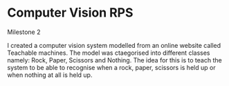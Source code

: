 # Computer Vision RPS

Milestone 2

I created a computer vision system modelled from an online website called Teachable machines. The model was ctaegorised into different classes namely: Rock, Paper, Scissors and Nothing. The idea for this is to teach the system to be able to recognise when a rock, paper, scissors is held up or when nothing at all is held up. 

